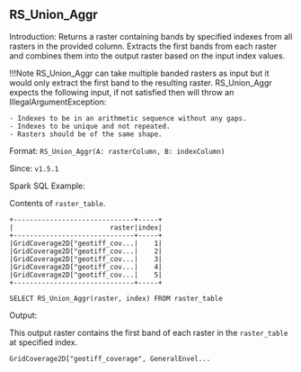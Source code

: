 ## RS_Union_Aggr

Introduction: Returns a raster containing bands by specified indexes from all rasters in the provided column. Extracts the first bands from each raster and combines them into the output raster based on the input index values.

!!!Note
    RS_Union_Aggr can take multiple banded rasters as input but it would only extract the first band to the resulting raster. RS_Union_Aggr expects the following input, if not satisfied then will throw an IllegalArgumentException:
    
    - Indexes to be in an arithmetic sequence without any gaps.
    - Indexes to be unique and not repeated.
    - Rasters should be of the same shape.

Format: `RS_Union_Aggr(A: rasterColumn, B: indexColumn)`

Since: `v1.5.1`

Spark SQL Example:

Contents of `raster_table`.

```
+------------------------------+-----+
|                        raster|index|
+------------------------------+-----+
|GridCoverage2D["geotiff_cov...|    1|
|GridCoverage2D["geotiff_cov...|    2|
|GridCoverage2D["geotiff_cov...|    3|
|GridCoverage2D["geotiff_cov...|    4|
|GridCoverage2D["geotiff_cov...|    5|
+------------------------------+-----+
```

```
SELECT RS_Union_Aggr(raster, index) FROM raster_table
```

Output:

This output raster contains the first band of each raster in the `raster_table` at specified index.

```
GridCoverage2D["geotiff_coverage", GeneralEnvel...
```
